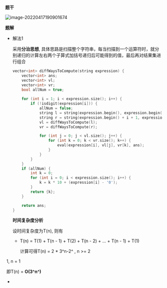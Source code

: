 **题干**

![image-20220417190901674](https://cdn.jsdelivr.net/gh/liver0377/images@main/img/image-20220417190901674.png)



**题解**

- 解法1

  采用**分治思想**, 具体思路是扫描整个字符串，每当扫描到一个运算符时，就分别递归的计算左右两个子算式加括号递归后可能得到的值，最后再对结果集进行组合

  ```cpp
  vector<int> diffWaysToCompute(string expression) {
      vector<int> ans;
      vector<int> vl;
      vector<int> vr;
      bool allNum = true;
      
      for (int i = 1; i < expression.size(); i++) {
          if (!isdigit(expression[i])) {
              allNum = false;
              string l = string(expression.begin(), expression.begin() + i);
              string r = string(expression.begin() + i + 1, expression.end());
              vl = diffWaysToCompute(l);
              vr = diffWaysToCompute(r);
  
              for (int j = 0; j < vl.size(); j++) {
                  for (int k = 0; k < vr.size(); k++) {
                      eval(expression[i], vl[j], vr[k], ans);
                  }
              }
          }
      }
      if (allNum) {
          int k = 0;
          for (int i = 0; i < expression.size(); i++) {
              k = k * 10 + (expression[i] - '0');
          }
          return {k};
      }
  
      return ans;
  }
  ```

  **时间复杂度分析**

  设时间复杂度为T(n), 则有

  - T(n) = T(1) + T(n - 1) + T(2) + T(n - 2) + ...  + T(n - 1) + T(1)

    计算可得T(n) = 2 * 3^n-2^ , n >= 2

​                                   1, n = 1

​              即T(n) = **O(3^n^)**



- 